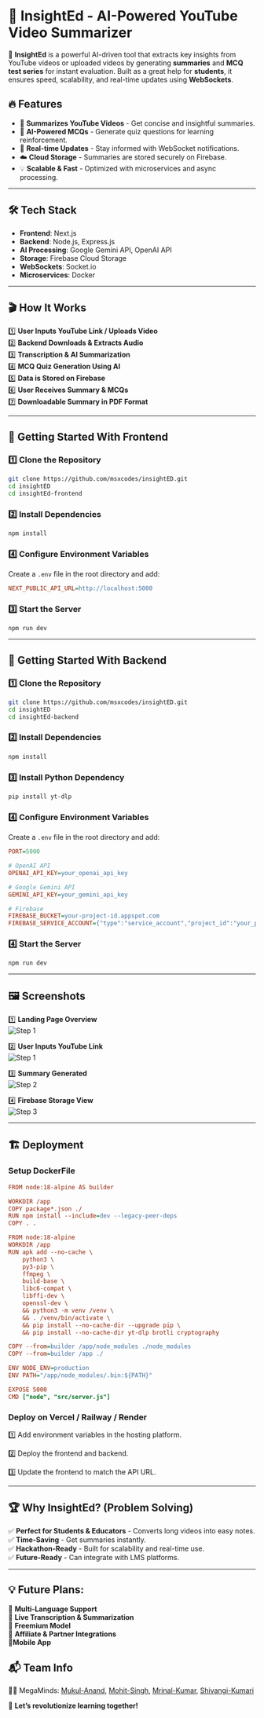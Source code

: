 # 📌 InsightEd - AI-Powered YouTube Video Summarizer

🚀 **InsightEd** is a powerful AI-driven tool that extracts key insights from YouTube videos or uploaded videos by generating **summaries** and **MCQ test series** for instant evaluation. Built as a great help for **students**, it ensures speed, scalability, and real-time updates using **WebSockets**.

## 🔥 Features

- 🎯 **Summarizes YouTube Videos** - Get concise and insightful summaries.
- 🤖 **AI-Powered MCQs** - Generate quiz questions for learning reinforcement.
- 📡 **Real-time Updates** - Stay informed with WebSocket notifications.
- ☁️ **Cloud Storage** - Summaries are stored securely on Firebase.
- 💡 **Scalable & Fast** - Optimized with microservices and async processing.

---

## 🛠️ Tech Stack

- **Frontend**: Next.js
- **Backend**: Node.js, Express.js
- **AI Processing**: Google Gemini API, OpenAI API
- **Storage**: Firebase Cloud Storage
- **WebSockets**: Socket.io
- **Microservices**: Docker

---

## 🎬 How It Works

1️⃣ **User Inputs YouTube Link / Uploads Video**  
2️⃣ **Backend Downloads & Extracts Audio**  
3️⃣ **Transcription & AI Summarization**  
4️⃣ **MCQ Quiz Generation Using AI**  
5️⃣ **Data is Stored on Firebase**  
6️⃣ **User Receives Summary & MCQs**  
7️⃣ **Downloadable Summary in PDF Format**  

---
## 🚀 Getting Started With Frontend

### 1️⃣ Clone the Repository

```sh
git clone https://github.com/msxcodes/insightED.git
cd insightED
cd insightEd-frontend
```

### 2️⃣ Install Dependencies

```sh
npm install
```
### 4️⃣ Configure Environment Variables

Create a `.env` file in the root directory and add:

```ini
NEXT_PUBLIC_API_URL=http://localhost:5000
```

### 3️⃣ Start the Server

```sh
npm run dev
```
---

## 🚀 Getting Started With Backend

### 1️⃣ Clone the Repository

```sh
git clone https://github.com/msxcodes/insightED.git
cd insightED
cd insightEd-backend
```

### 2️⃣ Install Dependencies

```sh
npm install
```

### 3️⃣ Install Python Dependency

```sh
pip install yt-dlp
```

### 4️⃣ Configure Environment Variables

Create a `.env` file in the root directory and add:

```ini
PORT=5000

# OpenAI API
OPENAI_API_KEY=your_openai_api_key

# Google Gemini API
GEMINI_API_KEY=your_gemini_api_key

# Firebase
FIREBASE_BUCKET=your-project-id.appspot.com
FIREBASE_SERVICE_ACCOUNT={"type":"service_account","project_id":"your_project_id",...}
```

### 4️⃣ Start the Server

```sh
npm run dev
```

---

## 🖼️ Screenshots 

1️⃣ **Landing Page Overview**  
![Step 1](public/screenshot_1.png)

2️⃣ **User Inputs YouTube Link**  
![Step 1](public/screenshot_2.png)

3️⃣ **Summary Generated**  
![Step 2](public/screenshot_3.png)

4️⃣ **Firebase Storage View**  
![Step 3](public/screenshot_4.png)

---

## 🏗️ Deployment

### Setup DockerFile

```ini
FROM node:18-alpine AS builder

WORKDIR /app
COPY package*.json ./
RUN npm install --include=dev --legacy-peer-deps
COPY . .

FROM node:18-alpine
WORKDIR /app
RUN apk add --no-cache \
    python3 \
    py3-pip \
    ffmpeg \
    build-base \
    libc6-compat \
    libffi-dev \
    openssl-dev \
    && python3 -m venv /venv \
    && . /venv/bin/activate \
    && pip install --no-cache-dir --upgrade pip \
    && pip install --no-cache-dir yt-dlp brotli cryptography

COPY --from=builder /app/node_modules ./node_modules
COPY --from=builder /app ./

ENV NODE_ENV=production
ENV PATH="/app/node_modules/.bin:${PATH}"

EXPOSE 5000
CMD ["node", "src/server.js"]
```

### Deploy on **Vercel / Railway / Render**

1️⃣ Add environment variables in the hosting platform.

2️⃣ Deploy the frontend and backend.

3️⃣ Update the frontend to match the API URL.

---

## 🏆 Why InsightEd? (Problem Solving)

✅ **Perfect for Students & Educators** - Converts long videos into easy notes.  
✅ **Time-Saving** - Get summaries instantly.  
✅ **Hackathon-Ready** - Built for scalability and real-time use.  
✅ **Future-Ready** - Can integrate with LMS platforms.  

---

## 💡 Future Plans:

🔹 **Multi-Language Support**   
🔹 **Live Transcription & Summarization**   
🔹 **Freemium Model**   
🔹 **Affiliate & Partner Integrations**   
🔹**Mobile App**

## 📬 Team Info

👨‍💻 MegaMinds: [Mukul-Anand](https://github.com/anand-mukul), [Mohit-Singh](https://github.com/msxcodes), [Mrinal-Kumar](https://github.com/Darklord-41), [Shivangi-Kumari](https://github.com/Shivangi033)

🚀 **Let’s revolutionize learning together!**
